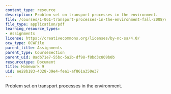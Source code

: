 ```yaml
---
content_type: resource
description: Problem set on transport processes in the environment.
file: /courses/1-061-transport-processes-in-the-environment-fall-2008/ee28b183432839e4fea1af861a350e37_homework_9.pdf
file_type: application/pdf
learning_resource_types:
- Assignments
license: https://creativecommons.org/licenses/by-nc-sa/4.0/
ocw_type: OCWFile
parent_title: Assignments
parent_type: CourseSection
parent_uid: 8adb71e7-55bc-5a2b-df98-f8bd3c809b0b
resourcetype: Document
title: Homework 9
uid: ee28b183-4328-39e4-fea1-af861a350e37
---
```

Problem set on transport processes in the environment.